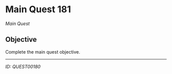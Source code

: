 # Main Quest 181

*Main Quest*

## Objective
Complete the main quest objective.

---
*ID: QUEST00180*